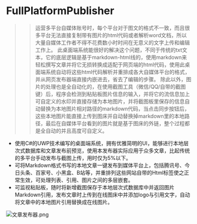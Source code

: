 # FullPlatformPublisher

>> 运营多平台自媒体账号时，每个平台对于图文的格式不一致，而且很多平台无法直接复制带有图片的html代码或者解析word文档，所以大量自媒体工作者不得不花费数小时时间在无意义的文字上传和编辑工作上。
此桌面端系统能很好的解决这个问题，不同于传统的txt文本，它的底层逻辑是基于markdown-html线的，使用markdown来轻松撰写文章并将它无损转换成适配于网页端的html代码，使用此桌面端系统自动将这些html代码解析并重排成各大自媒体平台的格式，并从网页发布器端直接内嵌进去，省去了编辑的步骤。
除此以外，图片的处理也是全自动化的，在使用截图工具（微信/QQ/自带的截图键）后，程序会检测到粘贴板图片信息的输入，并将它的流信息加上可自定义的水印并直接存储为本地图片，并将截图板里保存的信息自动替换为本地图片相对路径的markdown代码，当点击同步按钮后，这些本地图片能直接上传到图床并自动替换掉markdown里的本地路径，最后在自媒体平台看到的图片就是基于图床的外链，整个过程都是全自动的并且高度可自定义。
 
- 使用C#的UWP技术编写的桌面端系统，拥有优雅简明的UI，能够进行本地层次式数据库和文章发布前预览，使用本发布器实际应用于众多文章，比起传统的多平台手动发布与截图上传，用时仅为5%以下。
- 可将Markdown格式书写的本地文章一键发布到媒体平台上，包括腾讯号、今日头条、百家号、小黑盒、B站等，并重排列这些网站自带的Html标签使之正常生效，可处理列表、引用、图片之间的多层嵌套。
- 可监视粘贴板，随时将新增截图保存于本地层次式数据库中并返回图片Markdown引用，发布文章时上传到在线图床中并添加logo与引用文字，自动将文章中的本地图片引用替换成在线图片。

![文章发布器.png](https://i.loli.net/2021/09/22/AHLXVCoc2g9Fer7.png)
